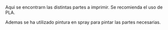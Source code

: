 Aqui se encontrarn las distintas partes a imprimir. Se recomienda el uso de PLA.

Ademas se ha utilizado pintura en spray para pintar las partes necesarias.
